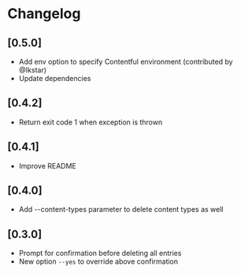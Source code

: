 # Changelog

## [0.5.0]
- Add env option to specify Contentful environment (contributed by @Ikstar)
- Update dependencies

## [0.4.2]
- Return exit code 1 when exception is thrown

## [0.4.1]
- Improve README

## [0.4.0]
- Add --content-types parameter to delete content types as well

## [0.3.0]
- Prompt for confirmation before deleting all entries
- New option `--yes` to override above confirmation
